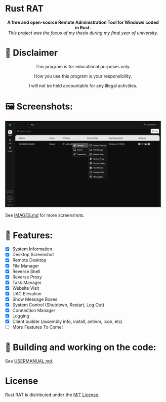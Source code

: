 # Rust RAT

<p align="center">
  <b>A free and open-source Remote Administration Tool for Windows coded in Rust.</b><br>  
  <i>This project was the focus of my thesis during my final year of university.</i>
</p>

# 🚧 Disclaimer

<p align="center">This program is for educational purposes only.</p>
<p align="center">How you use this program is your responsibility.</p>
<p align="center">I will not be held accountable for any illegal activities.</p>

# 🖼️ Screenshots:

![home](images/home.png)

See [IMAGES.md](IMAGES.md) for more screenshots.

# 🔱 Features:

- [x] System Information
- [x] Desktop Screenshot
- [x] Remote Desktop
- [x] File Manager
- [x] Reverse Shell
- [x] Reverse Proxy
- [x] Task Manager
- [x] Website Visit
- [x] UAC Elevation
- [x] Show Message Boxes
- [x] System Control (Shutdown, Restart, Log Out)
- [x] Connection Manager
- [x] Logging
- [x] Client builder (assembly info, install, antivm, icon, etc)
- [ ] More Features To Come!

# 🔨 Building and working on the code:

See [USERMANUAL.md](USERMANUAL.md).

# License

Rust RAT is distributed under the [MIT License](LICENSE).
